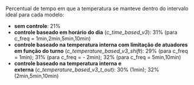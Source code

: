 Percentual de tempo em que a temperatura se manteve dentro do intervalo ideal para cada modelo:
- **sem controle**: 21%
- **controle baseado em horário do dia** (*c_time_based_v3*): 31% (para c_freq = 1min,2min,5min,10min)
- **controle baseado na temperatura interna com limitação de atuadores em função do turno** (*c_temperature_based_v3_shift*): 29% (para c_freq = 1min); 31% (para c_freq = - 2min); 32% (para c_freq = 5min,10min)
- **controle baseado na temperatura interna e externa** (*c_temperature_based_v3_t_out*): 30% (1min); 32% (2min,5min,10min)
